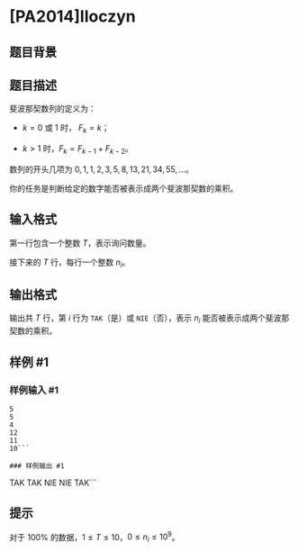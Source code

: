 # [PA2014]Iloczyn

## 题目背景



## 题目描述

斐波那契数列的定义为：
 
- $k=0$ 或 $1$ 时， $F_k=k$；

- $k>1$ 时，$F_k=F_{k-1}+F_{k-2}$。

数列的开头几项为 $0,1,1,2,3,5,8,13,21,34,55,…$。

你的任务是判断给定的数字能否被表示成两个斐波那契数的乘积。

## 输入格式

第一行包含一个整数 $T$，表示询问数量。

接下来的 $T$ 行，每行一个整数 $n_i$。

## 输出格式

输出共 $T$ 行，第 $i$ 行为 `TAK`（是）或 `NIE`（否），表示 $n_i$ 能否被表示成两个斐波那契数的乘积。

## 样例 #1

### 样例输入 #1
```
5
5
4
12
11
10```

### 样例输出 #1

```
TAK
TAK
NIE
NIE
TAK```

## 提示

对于 $100\%$ 的数据，$1\le T\le 10$，$0\le n_i\le 10^9$。
